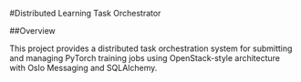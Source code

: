 #Distributed Learning Task Orchestrator

##Overview

This project provides a distributed task orchestration system for submitting and managing PyTorch training jobs using OpenStack-style architecture with Oslo Messaging and SQLAlchemy.


